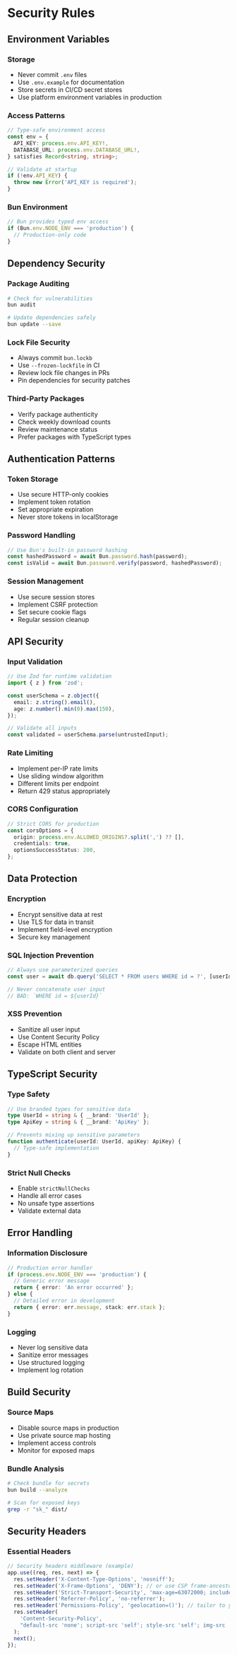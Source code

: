# Security Rules

## Environment Variables

### Storage

- Never commit `.env` files
- Use `.env.example` for documentation
- Store secrets in CI/CD secret stores
- Use platform environment variables in production

### Access Patterns

```typescript
// Type-safe environment access
const env = {
  API_KEY: process.env.API_KEY!,
  DATABASE_URL: process.env.DATABASE_URL!,
} satisfies Record<string, string>;

// Validate at startup
if (!env.API_KEY) {
  throw new Error('API_KEY is required');
}
```

### Bun Environment

```typescript
// Bun provides typed env access
if (Bun.env.NODE_ENV === 'production') {
  // Production-only code
}
```

## Dependency Security

### Package Auditing

```bash
# Check for vulnerabilities
bun audit

# Update dependencies safely
bun update --save
```

### Lock File Security

- Always commit `bun.lockb`
- Use `--frozen-lockfile` in CI
- Review lock file changes in PRs
- Pin dependencies for security patches

### Third-Party Packages

- Verify package authenticity
- Check weekly download counts
- Review maintenance status
- Prefer packages with TypeScript types

## Authentication Patterns

### Token Storage

- Use secure HTTP-only cookies
- Implement token rotation
- Set appropriate expiration
- Never store tokens in localStorage

### Password Handling

```typescript
// Use Bun's built-in password hashing
const hashedPassword = await Bun.password.hash(password);
const isValid = await Bun.password.verify(password, hashedPassword);
```

### Session Management

- Use secure session stores
- Implement CSRF protection
- Set secure cookie flags
- Regular session cleanup

## API Security

### Input Validation

```typescript
// Use Zod for runtime validation
import { z } from 'zod';

const userSchema = z.object({
  email: z.string().email(),
  age: z.number().min(0).max(150),
});

// Validate all inputs
const validated = userSchema.parse(untrustedInput);
```

### Rate Limiting

- Implement per-IP rate limits
- Use sliding window algorithm
- Different limits per endpoint
- Return 429 status appropriately

### CORS Configuration

```typescript
// Strict CORS for production
const corsOptions = {
  origin: process.env.ALLOWED_ORIGINS?.split(',') ?? [],
  credentials: true,
  optionsSuccessStatus: 200,
};
```

## Data Protection

### Encryption

- Encrypt sensitive data at rest
- Use TLS for data in transit
- Implement field-level encryption
- Secure key management

### SQL Injection Prevention

```typescript
// Always use parameterized queries
const user = await db.query('SELECT * FROM users WHERE id = ?', [userId]);

// Never concatenate user input
// BAD: `WHERE id = ${userId}`
```

### XSS Prevention

- Sanitize all user input
- Use Content Security Policy
- Escape HTML entities
- Validate on both client and server

## TypeScript Security

### Type Safety

```typescript
// Use branded types for sensitive data
type UserId = string & { __brand: 'UserId' };
type ApiKey = string & { __brand: 'ApiKey' };

// Prevents mixing up sensitive parameters
function authenticate(userId: UserId, apiKey: ApiKey) {
  // Type-safe implementation
}
```

### Strict Null Checks

- Enable `strictNullChecks`
- Handle all error cases
- No unsafe type assertions
- Validate external data

## Error Handling

### Information Disclosure

```typescript
// Production error handler
if (process.env.NODE_ENV === 'production') {
  // Generic error message
  return { error: 'An error occurred' };
} else {
  // Detailed error in development
  return { error: err.message, stack: err.stack };
}
```

### Logging

- Never log sensitive data
- Sanitize error messages
- Use structured logging
- Implement log rotation

## Build Security

### Source Maps

- Disable source maps in production
- Use private source map hosting
- Implement access controls
- Monitor for exposed maps

### Bundle Analysis

```bash
# Check bundle for secrets
bun build --analyze

# Scan for exposed keys
grep -r "sk_" dist/
```

## Security Headers

### Essential Headers

```typescript
// Security headers middleware (example)
app.use((req, res, next) => {
  res.setHeader('X-Content-Type-Options', 'nosniff');
  res.setHeader('X-Frame-Options', 'DENY'); // or use CSP frame-ancestors
  res.setHeader('Strict-Transport-Security', 'max-age=63072000; includeSubDomains; preload');
  res.setHeader('Referrer-Policy', 'no-referrer');
  res.setHeader('Permissions-Policy', 'geolocation=()'); // tailor to your needs
  res.setHeader(
    'Content-Security-Policy',
    "default-src 'none'; script-src 'self'; style-src 'self'; img-src 'self'; connect-src 'self'; base-uri 'none'; frame-ancestors 'none'"
  );
  next();
});
```
